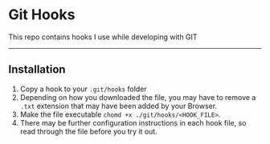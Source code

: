 # Git Hooks

This repo contains hooks I use while developing with GIT

---

## Installation

1. Copy a hook to your `.git/hooks` folder
1. Depending on how you downloaded the file, you may have to remove a `.txt`
extension that may have been added by your Browser.
1. Make the file executable `chomd +x ./git/hooks/<HOOK_FILE>`.
1. There may be further configuration instructions in each hook file, so read
through the file before you try it out.
